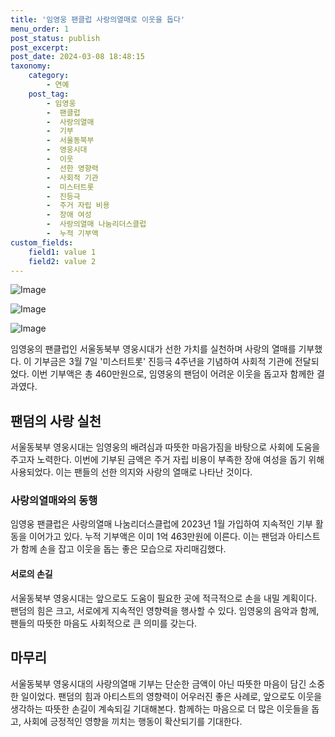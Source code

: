 ```yaml
---
title: '임영웅 팬클럽 사랑의열매로 이웃을 돕다'
menu_order: 1
post_status: publish
post_excerpt: 
post_date: 2024-03-08 18:48:15
taxonomy:
    category:
        - 연예
    post_tag:
        - 임영웅
        -  팬클럽
        -  사랑의열매
        -  기부
        -  서울동북부
        -  영웅시대
        -  이웃
        -  선한 영향력
        -  사회적 기관
        -  미스터트롯
        -  진등극
        -  주거 자립 비용
        -  장애 여성
        -  사랑의열매 나눔리더스클럽
        -  누적 기부액
custom_fields:
    field1: value 1
    field2: value 2
---
```


![Image](https://ssl.pstatic.net/mimgnews/image/108/2024/03/08/0003219403_001_20240308085001212.jpg?type=w540)

![Image](https://mimgnews.pstatic.net/image/108/2024/03/08/0003219403_002_20240308085001507.jpg?type=w540)

![Image](https://ssl.pstatic.net/mimgnews/image/108/2024/03/08/0003219403_003_20240308085002019.jpg?type=w540)

임영웅의 팬클럽인 서울동북부 영웅시대가 선한 가치를 실천하며 사랑의 열매를 기부했다. 이 기부금은 3월 7일 '미스터트롯' 진등극 4주년을 기념하여 사회적 기관에 전달되었다. 이번 기부액은 총 460만원으로, 임영웅의 팬덤이 어려운 이웃을 돕고자 함께한 결과였다.
## 팬덤의 사랑 실천
서울동북부 영웅시대는 임영웅의 배려심과 따뜻한 마음가짐을 바탕으로 사회에 도움을 주고자 노력한다. 이번에 기부된 금액은 주거 자립 비용이 부족한 장애 여성을 돕기 위해 사용되었다. 이는 팬들의 선한 의지와 사랑의 열매로 나타난 것이다.
### 사랑의열매와의 동행
임영웅 팬클럽은 사랑의열매 나눔리더스클럽에 2023년 1월 가입하여 지속적인 기부 활동을 이어가고 있다. 누적 기부액은 이미 1억 463만원에 이른다. 이는 팬덤과 아티스트가 함께 손을 잡고 이웃을 돕는 좋은 모습으로 자리매김했다.
#### 서로의 손길
서울동북부 영웅시대는 앞으로도 도움이 필요한 곳에 적극적으로 손을 내밀 계획이다. 팬덤의 힘은 크고, 서로에게 지속적인 영향력을 행사할 수 있다. 임영웅의 음악과 함께, 팬들의 따뜻한 마음도 사회적으로 큰 의미를 갖는다.
## 마무리
서울동북부 영웅시대의 사랑의열매 기부는 단순한 금액이 아닌 따뜻한 마음이 담긴 소중한 일이었다. 팬덤의 힘과 아티스트의 영향력이 어우러진 좋은 사례로, 앞으로도 이웃을 생각하는 따뜻한 손길이 계속되길 기대해본다. 함께하는 마음으로 더 많은 이웃들을 돕고, 사회에 긍정적인 영향을 끼치는 행동이 확산되기를 기대한다.
